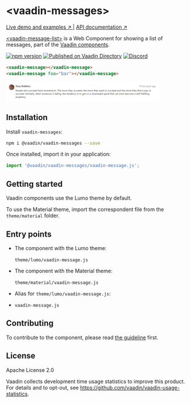 # &lt;vaadin-messages&gt;

[Live demo and examples ↗ ](https://vaadin.com/docs/latest/ds/components/messages)
|
[API documentation ↗](https://cdn.vaadin.com/vaadin-messages/1.0.1/)

[&lt;vaadin-message-list&gt;](https://vaadin.com/components/vaadin-messages) is a Web Component for showing a list of messages, part of the [Vaadin components](https://vaadin.com/components).

[![npm version](https://badgen.net/npm/v/@vaadin/vaadin-messages)](https://www.npmjs.com/package/@vaadin/vaadin-messages)
[![Published on Vaadin Directory](https://img.shields.io/badge/Vaadin%20Directory-published-00b4f0.svg)](https://vaadin.com/directory/component/vaadinvaadin-messages)
[![Discord](https://img.shields.io/discord/732335336448852018?label=discord)](https://discord.gg/PHmkCKC)

```html
<vaadin-message></vaadin-message>
<vaadin-message foo="bar"></vaadin-message>
```

[<img src="https://raw.githubusercontent.com/vaadin/vaadin-messages/master/screenshot.png" width="418" alt="Screenshot of vaadin-message">](https://vaadin.com/components/vaadin-messages)

## Installation

Install `vaadin-messages`:

```sh
npm i @vaadin/vaadin-messages --save
```

Once installed, import it in your application:

```js
import '@vaadin/vaadin-messages/vaadin-message.js';
```

## Getting started

Vaadin components use the Lumo theme by default.

To use the Material theme, import the correspondent file from the `theme/material` folder.

## Entry points

- The component with the Lumo theme:

  `theme/lumo/vaadin-message.js`

- The component with the Material theme:

  `theme/material/vaadin-message.js`

- Alias for `theme/lumo/vaadin-message.js`:

- `vaadin-message.js`

## Contributing

  To contribute to the component, please read [the guideline](https://github.com/vaadin/vaadin-core/blob/master/CONTRIBUTING.md) first.

## License

Apache License 2.0

Vaadin collects development time usage statistics to improve this product. For details and to opt-out, see https://github.com/vaadin/vaadin-usage-statistics.

